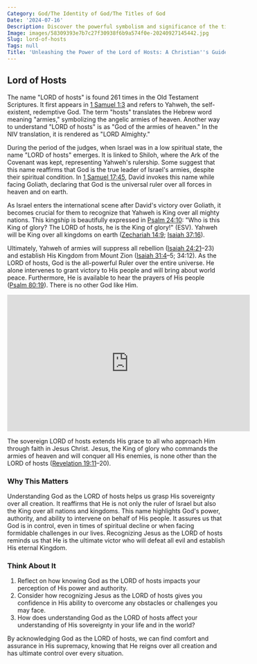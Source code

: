 ```yaml
---
Category: God/The Identity of God/The Titles of God
Date: '2024-07-16'
Description: Discover the powerful symbolism and significance of the title "Lord of Hosts" in religious texts. Uncover the divine authority and leadership associated with this majestic title.
Image: images/58309393e7b7c27f30938f6b9a574f0e-20240927145442.jpg
Slug: lord-of-hosts
Tags: null
Title: 'Unleashing the Power of the Lord of Hosts: A Christian''s Guide to Divine Protection'
---
```


## Lord of Hosts

The name "LORD of hosts" is found 261 times in the Old Testament Scriptures. It first appears in [1 Samuel 1:3](https://www.bibleref.com/1-Samuel/1/1-Samuel-1-3.html) and refers to Yahweh, the self-existent, redemptive God. The term "hosts" translates the Hebrew word meaning "armies," symbolizing the angelic armies of heaven. Another way to understand "LORD of hosts" is as "God of the armies of heaven." In the NIV translation, it is rendered as "LORD Almighty."

During the period of the judges, when Israel was in a low spiritual state, the name "LORD of hosts" emerges. It is linked to Shiloh, where the Ark of the Covenant was kept, representing Yahweh's rulership. Some suggest that this name reaffirms that God is the true leader of Israel's armies, despite their spiritual condition. In [1 Samuel 17:45](https://www.bibleref.com/1-Samuel/17/1-Samuel-17-45.html), David invokes this name while facing Goliath, declaring that God is the universal ruler over all forces in heaven and on earth.

As Israel enters the international scene after David's victory over Goliath, it becomes crucial for them to recognize that Yahweh is King over all mighty nations. This kingship is beautifully expressed in [Psalm 24:10](https://www.bibleref.com/Psalm/24/Psalm-24-10.html): "Who is this King of glory? The LORD of hosts, he is the King of glory!" (ESV). Yahweh will be King over all kingdoms on earth ([Zechariah 14:9](https://www.bibleref.com/Zechariah/14/Zechariah-14-9.html); [Isaiah 37:16](https://www.bibleref.com/Isaiah/37/Isaiah-37-16.html)).

Ultimately, Yahweh of armies will suppress all rebellion ([Isaiah 24:21](https://www.bibleref.com/Isaiah/24/Isaiah-24-21.html)–23) and establish His Kingdom from Mount Zion ([Isaiah 31:4](https://www.bibleref.com/Isaiah/31/Isaiah-31-4.html)–5; 34:12). As the LORD of hosts, God is the all-powerful Ruler over the entire universe. He alone intervenes to grant victory to His people and will bring about world peace. Furthermore, He is available to hear the prayers of His people ([Psalm 80:19](https://www.bibleref.com/Psalm/80/Psalm-80-19.html)). There is no other God like Him.


<iframe width="560" height="315" src="https://www.youtube.com/embed/2emelR7lGmw" frameborder="0" allow="autoplay; encrypted-media" allowfullscreen></iframe>


The sovereign LORD of hosts extends His grace to all who approach Him through faith in Jesus Christ. Jesus, the King of glory who commands the armies of heaven and will conquer all His enemies, is none other than the LORD of hosts ([Revelation 19:11](https://www.bibleref.com/Revelation/19/Revelation-19-11.html)–20).

### Why This Matters

Understanding God as the LORD of hosts helps us grasp His sovereignty over all creation. It reaffirms that He is not only the ruler of Israel but also the King over all nations and kingdoms. This name highlights God's power, authority, and ability to intervene on behalf of His people. It assures us that God is in control, even in times of spiritual decline or when facing formidable challenges in our lives. Recognizing Jesus as the LORD of hosts reminds us that He is the ultimate victor who will defeat all evil and establish His eternal Kingdom.

### Think About It

1. Reflect on how knowing God as the LORD of hosts impacts your perception of His power and authority.
2. Consider how recognizing Jesus as the LORD of hosts gives you confidence in His ability to overcome any obstacles or challenges you may face.
3. How does understanding God as the LORD of hosts affect your understanding of His sovereignty in your life and in the world?

By acknowledging God as the LORD of hosts, we can find comfort and assurance in His supremacy, knowing that He reigns over all creation and has ultimate control over every situation.